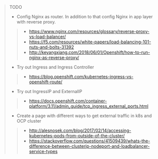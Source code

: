 > TODO
> * Config Nginx as router. In addition to that config Nginx in app layer with reverse proxy.
> > * https://www.nginx.com/resources/glossary/reverse-proxy-vs-load-balancer/
> > * https://f5.com/resources/white-papers/load-balancing-101-nuts-and-bolts-31392
> > * http://keyangxiang.com/2018/06/01/Openshift/how-to-run-nginx-as-reverse-proxy/
> * Try out Ingress and Ingress Controller 
> > * https://blog.openshift.com/kubernetes-ingress-vs-openshift-route/
> * Try out IngressIP and ExternalIP
> > * https://docs.openshift.com/container-platform/3.11/admin_guide/tcp_ingress_external_ports.html
> * Create a page with different ways to get external traffic in k8s and OCP cluster
> > * http://alesnosek.com/blog/2017/02/14/accessing-kubernetes-pods-from-outside-of-the-cluster/
> > * https://stackoverflow.com/questions/41509439/whats-the-difference-between-clusterip-nodeport-and-loadbalancer-service-types
